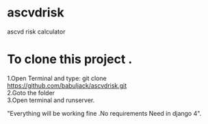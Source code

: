 # ascvdrisk
ascvd risk calculator

# To clone this project .

1.Open Terminal and type: git clone https://github.com/babuljack/ascvdrisk.git <br>
2.Goto the folder <br>
3.Open terminal and runserver. <br>

"Everything will be working fine .No requirements Need in django 4".
